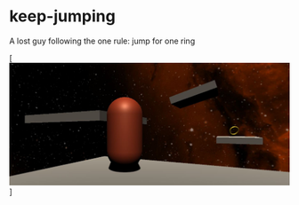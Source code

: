 # keep-jumping
A lost guy following the one rule: jump for one ring 

[![Keep-Jumping a game for Unity Game Jam](./jumping-for-the-ring.JPG)]